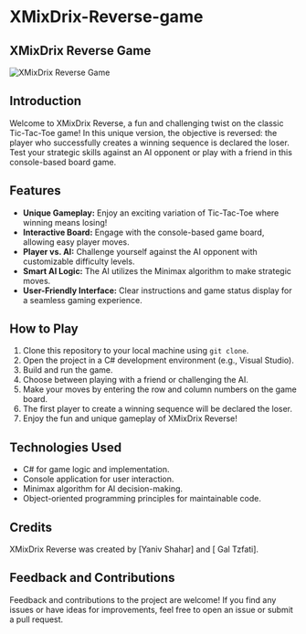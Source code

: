 # XMixDrix-Reverse-game
## XMixDrix Reverse Game

![XMixDrix Reverse Game](images/xmixdrix_reverse.png)

## Introduction

Welcome to XMixDrix Reverse, a fun and challenging twist on the classic Tic-Tac-Toe game! In this unique version, the objective is reversed: the player who successfully creates a winning sequence is declared the loser. Test your strategic skills against an AI opponent or play with a friend in this console-based board game.

## Features

- **Unique Gameplay:** Enjoy an exciting variation of Tic-Tac-Toe where winning means losing!
- **Interactive Board:** Engage with the console-based game board, allowing easy player moves.
- **Player vs. AI:** Challenge yourself against the AI opponent with customizable difficulty levels.
- **Smart AI Logic:** The AI utilizes the Minimax algorithm to make strategic moves.
- **User-Friendly Interface:** Clear instructions and game status display for a seamless gaming experience.

## How to Play

1. Clone this repository to your local machine using `git clone`.
2. Open the project in a C# development environment (e.g., Visual Studio).
3. Build and run the game.
4. Choose between playing with a friend or challenging the AI.
5. Make your moves by entering the row and column numbers on the game board.
6. The first player to create a winning sequence will be declared the loser.
7. Enjoy the fun and unique gameplay of XMixDrix Reverse!

## Technologies Used

- C# for game logic and implementation.
- Console application for user interaction.
- Minimax algorithm for AI decision-making.
- Object-oriented programming principles for maintainable code.

## Credits

XMixDrix Reverse was created by [Yaniv Shahar] and [ Gal Tzfati].

## Feedback and Contributions

Feedback and contributions to the project are welcome! If you find any issues or have ideas for improvements, feel free to open an issue or submit a pull request.

